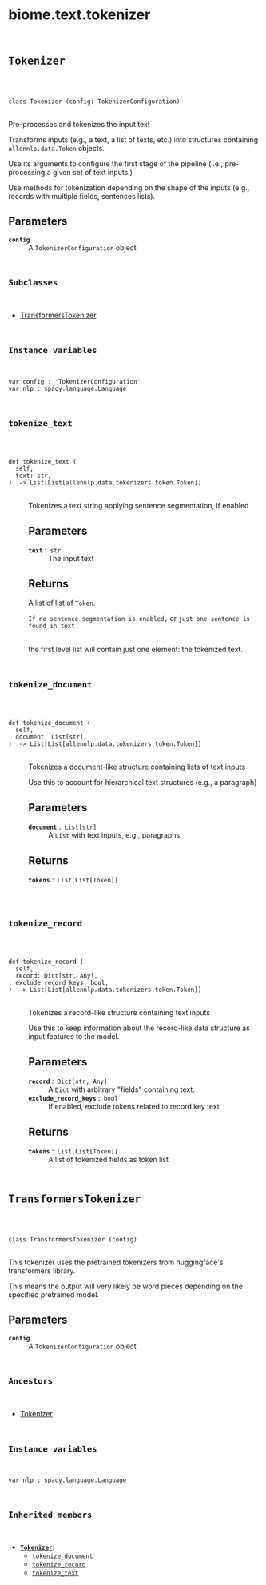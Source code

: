 # biome.text.tokenizer <Badge text="Module"/>
<div></div>
<div></div>
<pre class="title">
 
## Tokenizer <Badge text="Class"/>
</pre>
<pre class="language-python">
<code>
<span class="token keyword">class</span> <span class="ident">Tokenizer</span> (config: TokenizerConfiguration)</span>
</code>
</pre>
<p>Pre-processes and tokenizes the input text</p>
<p>Transforms inputs (e.g., a text, a list of texts, etc.) into structures containing <code>allennlp.data.Token</code> objects.</p>
<p>Use its arguments to configure the first stage of the pipeline (i.e., pre-processing a given set of text inputs.)</p>
<p>Use methods for tokenization depending on the shape of the inputs
(e.g., records with multiple fields, sentences lists).</p>
<h2 id="parameters">Parameters</h2>
<dl>
<dt><strong><code>config</code></strong></dt>
<dd>A <code>TokenizerConfiguration</code> object</dd>
</dl>
<pre class="title">

### Subclasses
</pre>
<ul class="hlist">
<li><a title="biome.text.tokenizer.TransformersTokenizer" href="#biome.text.tokenizer.TransformersTokenizer">TransformersTokenizer</a></li>
</ul>
<pre class="title">


### Instance variables
</pre>
<dl>
<dt id="biome.text.tokenizer.Tokenizer.config"><code class="name">var <span class="ident">config</span> : 'TokenizerConfiguration'</code></dt>
<dd>
</dd>
<dt id="biome.text.tokenizer.Tokenizer.nlp"><code class="name">var <span class="ident">nlp</span> : spacy.language.Language</code></dt>
<dd>
</dd>
</dl>
<dl>
<pre class="title">

### tokenize_text <Badge text="Method"/>
</pre>
<dt>
<div class="language-python extra-class">
<pre class="language-python">
<code>
<span class="token keyword">def</span> <span class="ident">tokenize_text</span> (</span>
  self,
  text: str,
)  -> List[List[allennlp.data.tokenizers.token.Token]]
</code>
</pre>
</div>
</dt>
<dd>
<p>Tokenizes a text string applying sentence segmentation, if enabled</p>
<h2 id="parameters">Parameters</h2>
<dl>
<dt><strong><code>text</code></strong> :&ensp;<code>str</code></dt>
<dd>The input text</dd>
</dl>
<h2 id="returns">Returns</h2>
<p>A list of list of <code>Token</code>.</p>
<dl>
<dt><code>If no sentence segmentation is enabled,</code> or <code>just one sentence is found in text</code></dt>
<dd>&nbsp;</dd>
</dl>
<p>the first level list will contain just one element: the tokenized text.</p>
</dd>
<pre class="title">

### tokenize_document <Badge text="Method"/>
</pre>
<dt>
<div class="language-python extra-class">
<pre class="language-python">
<code>
<span class="token keyword">def</span> <span class="ident">tokenize_document</span> (</span>
  self,
  document: List[str],
)  -> List[List[allennlp.data.tokenizers.token.Token]]
</code>
</pre>
</div>
</dt>
<dd>
<p>Tokenizes a document-like structure containing lists of text inputs</p>
<p>Use this to account for hierarchical text structures (e.g., a paragraph)</p>
<h2 id="parameters">Parameters</h2>
<dl>
<dt><strong><code>document</code></strong> :&ensp;<code>List[str]</code></dt>
<dd>A <code>List</code> with text inputs, e.g., paragraphs</dd>
</dl>
<h2 id="returns">Returns</h2>
<dl>
<dt><strong><code>tokens</code></strong> :&ensp;<code>List[List[Token]]</code></dt>
<dd>&nbsp;</dd>
</dl>
</dd>
<pre class="title">

### tokenize_record <Badge text="Method"/>
</pre>
<dt>
<div class="language-python extra-class">
<pre class="language-python">
<code>
<span class="token keyword">def</span> <span class="ident">tokenize_record</span> (</span>
  self,
  record: Dict[str, Any],
  exclude_record_keys: bool,
)  -> List[List[allennlp.data.tokenizers.token.Token]]
</code>
</pre>
</div>
</dt>
<dd>
<p>Tokenizes a record-like structure containing text inputs</p>
<p>Use this to keep information about the record-like data structure as input features to the model.</p>
<h2 id="parameters">Parameters</h2>
<dl>
<dt><strong><code>record</code></strong> :&ensp;<code>Dict[str, Any]</code></dt>
<dd>A <code>Dict</code> with arbitrary "fields" containing text.</dd>
<dt><strong><code>exclude_record_keys</code></strong> :&ensp;<code>bool</code></dt>
<dd>If enabled, exclude tokens related to record key text</dd>
</dl>
<h2 id="returns">Returns</h2>
<dl>
<dt><strong><code>tokens</code></strong> :&ensp;<code>List[List[Token]]</code></dt>
<dd>A list of tokenized fields as token list</dd>
</dl>
</dd>
</dl>
<div></div>
<pre class="title">
 
## TransformersTokenizer <Badge text="Class"/>
</pre>
<pre class="language-python">
<code>
<span class="token keyword">class</span> <span class="ident">TransformersTokenizer</span> (config)</span>
</code>
</pre>
<p>This tokenizer uses the pretrained tokenizers from huggingface's transformers library.</p>
<p>This means the output will very likely be word pieces depending on the specified pretrained model.</p>
<h2 id="parameters">Parameters</h2>
<dl>
<dt><strong><code>config</code></strong></dt>
<dd>A <code>TokenizerConfiguration</code> object</dd>
</dl>
<pre class="title">


### Ancestors
</pre>
<ul class="hlist">
<li><a title="biome.text.tokenizer.Tokenizer" href="#biome.text.tokenizer.Tokenizer">Tokenizer</a></li>
</ul>
<pre class="title">


### Instance variables
</pre>
<dl>
<dt id="biome.text.tokenizer.TransformersTokenizer.nlp"><code class="name">var <span class="ident">nlp</span> : spacy.language.Language</code></dt>
<dd>
</dd>
</dl>
<pre class="title">


### Inherited members
</pre>
<ul class="hlist">
<li><code><b><a title="biome.text.tokenizer.Tokenizer" href="#biome.text.tokenizer.Tokenizer">Tokenizer</a></b></code>:
<ul class="hlist">
<li><code><a title="biome.text.tokenizer.Tokenizer.tokenize_document" href="#biome.text.tokenizer.Tokenizer.tokenize_document">tokenize_document</a></code></li>
<li><code><a title="biome.text.tokenizer.Tokenizer.tokenize_record" href="#biome.text.tokenizer.Tokenizer.tokenize_record">tokenize_record</a></code></li>
<li><code><a title="biome.text.tokenizer.Tokenizer.tokenize_text" href="#biome.text.tokenizer.Tokenizer.tokenize_text">tokenize_text</a></code></li>
</ul>
</li>
</ul>